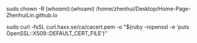 sudo chown -R $(whoami):$(whoami) /home/zhenhui/Desktop/Home-Page-ZhenhuiLin.github.io



sudo curl -fsSL curl.haxx.se/ca/cacert.pem -o "$(ruby -ropenssl -e 'puts OpenSSL::X509::DEFAULT_CERT_FILE')"